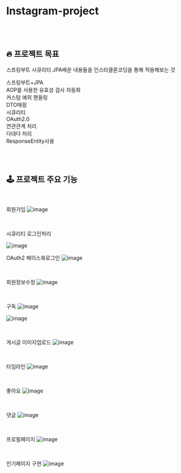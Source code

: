 # Instagram-project

<br><br>
## 🔥 프로젝트 목표
스프링부트 시큐리티 JPA배운 내용들을 인스타클론코딩을 통해 적용해보는 것

스프링부트+JPA      
AOP를 사용한 유효성 검사 자동화      
커스텀 예외 핸들링  
DTO매핑    
시큐리티     
OAuth2.0      
연관관계 처리     
다대다 처리     
ResponseEntity사용   

<br><br>
## 🕹 프로젝트 주요 기능

<br>

회원가입
![image](https://user-images.githubusercontent.com/129291690/235377145-181f1694-5041-4cff-a3e5-d0f1b01192c7.png)

<br>


시큐리티 로그인처리

![image](https://user-images.githubusercontent.com/129291690/235376496-472f709c-c021-4a70-880d-bd9b307827a1.png)

OAuth2 페이스북로그인
![image](https://user-images.githubusercontent.com/129291690/235377160-24557738-088b-45a1-b635-3d1ea8d5c762.png)




<br>


회원정보수정
![image](https://user-images.githubusercontent.com/129291690/235376529-e683e28c-874c-4690-a788-2d0bd21e9f03.png)


<br>


구독 
![image](https://user-images.githubusercontent.com/129291690/235377569-67e3b96d-8fb6-47f8-8785-4c99cf121273.png)

![image](https://user-images.githubusercontent.com/129291690/235377563-7f3e2e50-fbe3-42aa-9a8b-a10eaf678cff.png)




<br>


게시글 이미지업로드
![image](https://user-images.githubusercontent.com/129291690/235376767-e2e6feab-c8b8-4023-960d-4ea47b258411.png)

<br>



타임라인
![image](https://user-images.githubusercontent.com/129291690/235377752-826166a8-734b-4053-80d3-0011ba258d73.png)


<br>

좋아요
![image](https://user-images.githubusercontent.com/129291690/235377322-61a357d3-93e7-4be2-8d8f-54c357c103ed.png)

<br>

댓글
![image](https://user-images.githubusercontent.com/129291690/235377432-8687d742-3bbd-49e9-a005-0abf33bad67f.png)


<br>

프로필페이지
![image](https://user-images.githubusercontent.com/129291690/235377537-2419f23b-1e18-4c8e-8c95-49a24fbd1871.png)


<br>


인기페이지 구현
![image](https://user-images.githubusercontent.com/129291690/235377613-d5825dc5-da56-4a44-a362-e65563dcd7eb.png)

















